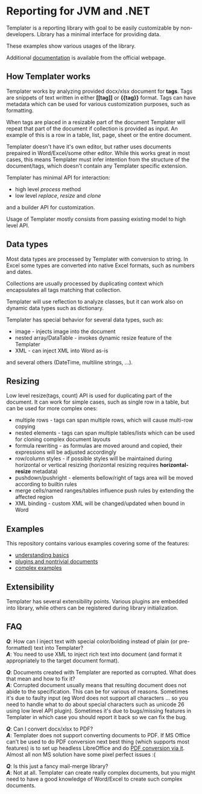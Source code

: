 [documentation]: http://templater.info/

# Reporting for JVM and .NET

Templater is a reporting library with goal to be easily customizable by non-developers. Library has a minimal interface for providing data.

These examples show various usages of the library.

Additional [documentation] is available from the official webpage.

## How Templater works

Templater works by analyzing provided docx/xlsx document for **tags**. Tags are snippets of text written in either **[[tag]]** or **{{tag}}** format. Tags can have metadata which can be used for various customization purposes, such as formatting.

When tags are placed in a resizable part of the document Templater will repeat that part of the document if collection is provided as input. An example of this is a row in a table, list, page, sheet or the entire document.

Templater doesn't have it's own editor, but rather uses documents prepaired in Word/Excel/some other editor. While this works great in most cases, this means Templater must infer intention from the structure of the document/tags, which doesn't contain any Templater specific extension.

Templater has minimal API for interaction:

 * high level *process* method
 * low level *replace*, *resize* and *clone*

and a builder API for customization.

Usage of Templater mostly consists from passing existing model to high level API.

## Data types

Most data types are processed by Templater with conversion to string. In Excel some types are converted into native Excel formats, such as numbers and dates.

Collections are usually processed by duplicating context which encapsulates all tags matching that collection.

Templater will use reflection to analyze classes, but it can work also on dynamic data types such as dictionary. 

Templater has special behavior for several data types, such as:

 * image - injects image into the document
 * nested array/DataTable - invokes dynamic resize feature of the Templater 
 * XML - can inject XML into Word as-is

and several others (DateTime, multiline strings, ...).

## Resizing

Low level resize(tags, count) API is used for duplicating part of the document. It can work for simple cases, such as single row in a table, but can be used for more complex ones:

 * multiple rows - tags can span multiple rows, which will cause multi-row copying
 * nested elements - tags can span multiple tables/lists which can be used for cloning complex document layouts
 * formula rewriting - as formulas are moved around and copied, their expressions will be adjusted accordingly
 * row/column styles - if possible styles will be maintained during horizontal or vertical resizing (horizontal resizing requires **horizontal-resize** metadata)
 * pushdown/pushright - elements bellow/right of tags area will be moved according to builtin rules
 * merge cells/named ranges/tables influence push rules by extending the affected region
 * XML binding - custom XML will be changed/updated when bound in Word

## Examples

This repository contains various examples covering some of the features:

 * [understanding basics](Beginner/README.md)
 * [plugins and nontrivial documents](Intermediate/README.md)
 * [complex examples](Advanced/README.md)

## Extensibility

Templater has several extensibility points. Various plugins are embedded into library, while others can be registered during library initialization.

## FAQ

 ***Q***: How can I inject text with special color/bolding instead of plain (or pre-formatted) text into Templater?  
 ***A***: You need to use XML to inject rich text into document (and format it appropriately to the target document format).

 ***Q***: Documents created with Templater are reported as corrupted. What does that mean and how to fix it?  
 ***A***: Corrupted document usually means that resulting document does not abide to the specification. This can be for various of reasons. Sometimes it's due to faulty input (eg Word does not support all characters ... so you need to handle what to do about special characters such as unicode 26 using low level API plugin). Sometimes it's due to bugs/missing features in Templater in which case you should report it back so we can fix the bug.

 ***Q***: Can I convert docx/xlsx to PDF?  
 ***A***: Templater does not support converting documents to PDF. If MS Office can't be used to do PDF conversion next best thing (which supports most features) is to set up headless LibreOffice and do [PDF conversion via it](Advanced/TemplaterServer%20(Java)/src/main/java/hr/ngs/templater/TemplaterServer.java#L178). Almost all non MS solution have some pixel perfect issues :(

 ***Q***: Is this just a fancy mail-merge library?  
 ***A***: Not at all. Templater can create really complex documents, but you might need to have a good knowledge of Word/Excel to create such complex documents.
